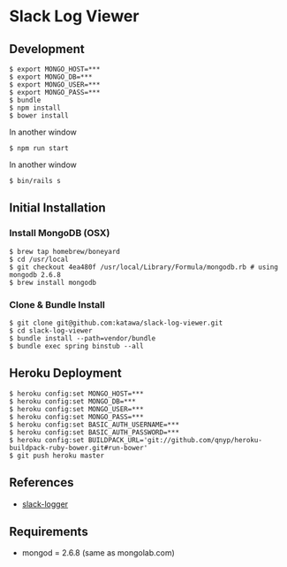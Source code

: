 # Slack Log Viewer

## Development

```
$ export MONGO_HOST=***
$ export MONGO_DB=***
$ export MONGO_USER=***
$ export MONGO_PASS=***
$ bundle
$ npm install
$ bower install
```

In another window
```
$ npm run start
```

In another window

```
$ bin/rails s
```

## Initial Installation

### Install MongoDB (OSX)

```
$ brew tap homebrew/boneyard
$ cd /usr/local
$ git checkout 4ea480f /usr/local/Library/Formula/mongodb.rb # using mongodb 2.6.8
$ brew install mongodb
```

### Clone & Bundle Install

```
$ git clone git@github.com:katawa/slack-log-viewer.git
$ cd slack-log-viewer
$ bundle install --path=vendor/bundle
$ bundle exec spring binstub --all
```

## Heroku Deployment

```
$ heroku config:set MONGO_HOST=***
$ heroku config:set MONGO_DB=***
$ heroku config:set MONGO_USER=***
$ heroku config:set MONGO_PASS=***
$ heroku config:set BASIC_AUTH_USERNAME=***
$ heroku config:set BASIC_AUTH_PASSWORD=***
$ heroku config:set BUILDPACK_URL='git://github.com/qnyp/heroku-buildpack-ruby-bower.git#run-bower'
$ git push heroku master
```

## References
- [slack-logger](https://github.com/katawa/slack-logger)

## Requirements

- mongod = 2.6.8 (same as mongolab.com)

